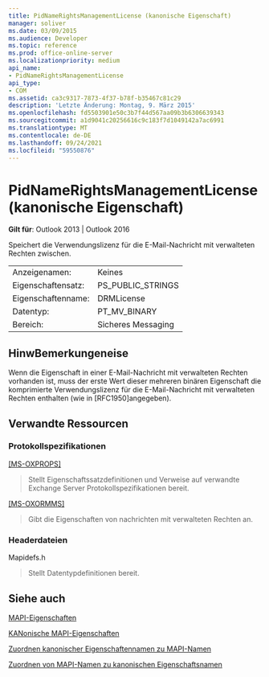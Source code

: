 ```yaml
---
title: PidNameRightsManagementLicense (kanonische Eigenschaft)
manager: soliver
ms.date: 03/09/2015
ms.audience: Developer
ms.topic: reference
ms.prod: office-online-server
ms.localizationpriority: medium
api_name:
- PidNameRightsManagementLicense
api_type:
- COM
ms.assetid: ca3c9317-7873-4f37-b78f-b35467c81c29
description: 'Letzte Änderung: Montag, 9. März 2015'
ms.openlocfilehash: fd5503901e50c3b7f44d567aa09b3b6306639343
ms.sourcegitcommit: a1d9041c20256616c9c183f7d1049142a7ac6991
ms.translationtype: MT
ms.contentlocale: de-DE
ms.lasthandoff: 09/24/2021
ms.locfileid: "59550876"
---
```

# <a name="pidnamerightsmanagementlicense-canonical-property"></a>PidNameRightsManagementLicense (kanonische Eigenschaft)

  
  
**Gilt für**: Outlook 2013 | Outlook 2016 
  
Speichert die Verwendungslizenz für die E-Mail-Nachricht mit verwalteten Rechten zwischen.
  
|||
|:-----|:-----|
|Anzeigenamen:  <br/> |Keines  <br/> |
|Eigenschaftensatz:  <br/> |PS_PUBLIC_STRINGS  <br/> |
|Eigenschaftenname:  <br/> |DRMLicense  <br/> |
|Datentyp:  <br/> |PT_MV_BINARY  <br/> |
|Bereich:  <br/> |Sicheres Messaging  <br/> |
   
## <a name="remarks"></a>HinwBemerkungeneise

Wenn die Eigenschaft in einer E-Mail-Nachricht mit verwalteten Rechten vorhanden ist, muss der erste Wert dieser mehreren binären Eigenschaft die komprimierte Verwendungslizenz für die E-Mail-Nachricht mit verwalteten Rechten enthalten (wie in [RFC1950]angegeben).
  
## <a name="related-resources"></a>Verwandte Ressourcen

### <a name="protocol-specifications"></a>Protokollspezifikationen

[[MS-OXPROPS]](https://msdn.microsoft.com/library/f6ab1613-aefe-447d-a49c-18217230b148%28Office.15%29.aspx)
  
> Stellt Eigenschaftssatzdefinitionen und Verweise auf verwandte Exchange Server Protokollspezifikationen bereit.
    
[[MS-OXORMMS]](https://msdn.microsoft.com/library/a121dda4-48f3-41f8-b12f-170f533038bb%28Office.15%29.aspx)
  
> Gibt die Eigenschaften von nachrichten mit verwalteten Rechten an.
    
### <a name="header-files"></a>Headerdateien

Mapidefs.h
  
> Stellt Datentypdefinitionen bereit.
    
## <a name="see-also"></a>Siehe auch



[MAPI-Eigenschaften](mapi-properties.md)
  
[KANonische MAPI-Eigenschaften](mapi-canonical-properties.md)
  
[Zuordnen kanonischer Eigenschaftennamen zu MAPI-Namen](mapping-canonical-property-names-to-mapi-names.md)
  
[Zuordnen von MAPI-Namen zu kanonischen Eigenschaftsnamen](mapping-mapi-names-to-canonical-property-names.md)

